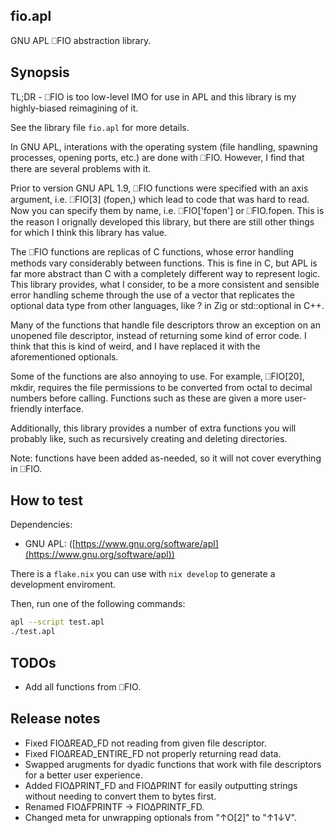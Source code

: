 ## fio.apl

GNU APL ⎕FIO abstraction library.

## Synopsis

TL;DR - ⎕FIO is too low-level IMO for use in APL and this library is my
highly-biased reimagining of it.

See the library file `fio.apl` for more details.

In GNU APL, interations with the operating system (file handling, spawning
processes, opening ports, etc.) are done with ⎕FIO. However, I find that there
are several problems with it.

Prior to version GNU APL 1.9, ⎕FIO functions were specified with an axis
argument, i.e.  ⎕FIO[3] (fopen,) which lead to code that was hard to read. Now
you can specify them by name, i.e. ⎕FIO['fopen'] or ⎕FIO.fopen. This is the
reason I orignally developed this library, but there are still other things for
which I think this library has value.

The ⎕FIO functions are replicas of C functions, whose error handling methods
vary considerably between functions. This is fine in C, but APL is far more
abstract than C with a completely different way to represent logic. This library
provides, what I consider, to be a more consistent and sensible error handling
scheme through the use of a vector that replicates the optional data type from
other languages, like ? in Zig or std::optional<T> in C++.

Many of the functions that handle file descriptors throw an exception on an
unopened file descriptor, instead of returning some kind of error code. I think
that this is kind of weird, and I have replaced it with the aforementioned
optionals.

Some of the functions are also annoying to use. For example, ⎕FIO[20], mkdir,
requires the file permissions to be converted from octal to decimal numbers
before calling. Functions such as these are given a more user-friendly
interface.

Additionally, this library provides a number of extra functions you will
probably like, such as recursively creating and deleting directories.

Note: functions have been added as-needed, so it will not cover everything in
⎕FIO.

## How to test

Dependencies:

- GNU APL: ([https://www.gnu.org/software/apl](https://www.gnu.org/software/apl))

There is a `flake.nix` you can use with `nix develop` to generate a development
enviroment.

Then, run one of the following commands:

```sh
apl --script test.apl
./test.apl
```

## TODOs

- Add all functions from ⎕FIO.

## Release notes

- Fixed FIO∆READ_FD not reading from given file descriptor.
- Fixed FIO∆READ_ENTIRE_FD not properly returning read data.
- Swapped arugments for dyadic functions that work with file descriptors for a better user experience.
- Added FIO∆PRINT_FD and FIO∆PRINT for easily outputting strings without needing to convert them to bytes first.
- Renamed FIO∆FPRINTF -> FIO∆PRINTF_FD.
- Changed meta for unwrapping optionals from "↑O[2]" to "↑1↓V".
